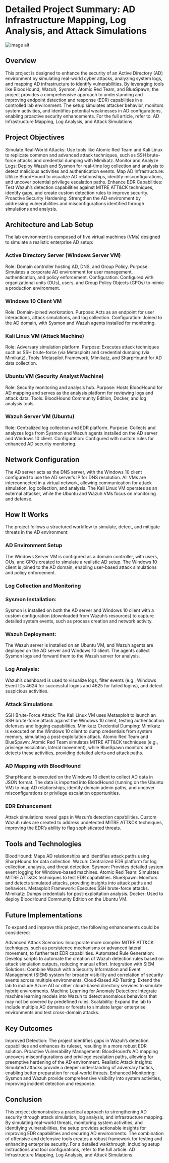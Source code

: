 # Detailed Project Summary: AD Infrastructure Mapping, Log Analysis, and Attack Simulations

![image alt](https://raw.githubusercontent.com/DEENSec/Cyber_Project_ActiveDirectory_Security-Attack-Detect-analyze/refs/heads/main/AD_Securtiy.png)

## Overview
This project is designed to enhance the security of an Active Directory (AD) environment by simulating real-world cyber attacks, analyzing system logs, and mapping AD infrastructure to identify vulnerabilities. By leveraging tools like BloodHound, Wazuh, Sysmon, Atomic Red Team, and BlueSpawn, the project provides a comprehensive approach to understanding and improving endpoint detection and response (EDR) capabilities in a controlled lab environment. The setup simulates attacker behavior, monitors system activities, and identifies potential weaknesses in AD configurations, enabling proactive security enhancements.
For the full article, refer to: AD Infrastructure Mapping, Log Analysis, and Attack Simulations.

## Project Objectives

Simulate Real-World Attacks: Use tools like Atomic Red Team and Kali Linux to replicate common and advanced attack techniques, such as SSH brute-force attacks and credential dumping with Mimikatz.
Monitor and Analyze Logs: Deploy Wazuh and Sysmon for real-time log collection and analysis to detect malicious activities and authentication events.
Map AD Infrastructure: Utilize BloodHound to visualize AD relationships, identify misconfigurations, and uncover potential privilege escalation paths.
Enhance EDR Capabilities: Test Wazuh’s detection capabilities against MITRE ATT&CK techniques, identify gaps, and create custom detection rules to improve security.
Proactive Security Hardening: Strengthen the AD environment by addressing vulnerabilities and misconfigurations identified through simulations and analysis.

## Architecture and Lab Setup

The lab environment is composed of five virtual machines (VMs) designed to simulate a realistic enterprise AD setup:

### Active Directory Server (Windows Server VM)

Role: Domain controller hosting AD, DNS, and Group Policy.
Purpose: Simulates a corporate AD environment for user management, authentication, and policy enforcement.
Configuration: Configured with organizational units (OUs), users, and Group Policy Objects (GPOs) to mimic a production environment.


### Windows 10 Client VM

Role: Domain-joined workstation.
Purpose: Acts as an endpoint for user interactions, attack simulations, and log collection.
Configuration: Joined to the AD domain, with Sysmon and Wazuh agents installed for monitoring.


### Kali Linux VM (Attack Machine)

Role: Adversary simulation platform.
Purpose: Executes attack techniques such as SSH brute-force (via Metasploit) and credential dumping (via Mimikatz).
Tools: Metasploit Framework, Mimikatz, and SharpHound for AD data collection.


### Ubuntu VM (Security Analyst Machine)

Role: Security monitoring and analysis hub.
Purpose: Hosts BloodHound for AD mapping and serves as the analysis platform for reviewing logs and attack data.
Tools: BloodHound Community Edition, Docker, and log analysis tools.


### Wazuh Server VM (Ubuntu)

Role: Centralized log collection and EDR platform.
Purpose: Collects and analyzes logs from Sysmon and Wazuh agents installed on the AD server and Windows 10 client.
Configuration: Configured with custom rules for enhanced AD security monitoring.



## Network Configuration

The AD server acts as the DNS server, with the Windows 10 client configured to use the AD server’s IP for DNS resolution.
All VMs are interconnected in a virtual network, allowing communication for attack simulation, log collection, and analysis.
The Kali Linux VM operates as an external attacker, while the Ubuntu and Wazuh VMs focus on monitoring and defense.

## How It Works

The project follows a structured workflow to simulate, detect, and mitigate threats in the AD environment:

### AD Environment Setup

The Windows Server VM is configured as a domain controller, with users, OUs, and GPOs created to simulate a realistic AD setup.
The Windows 10 client is joined to the AD domain, enabling user-based attack simulations and policy enforcement.


### Log Collection and Monitoring

### Sysmon Installation: 
Sysmon is installed on both the AD server and Windows 10 client with a custom configuration (downloaded from Wazuh’s resources) to capture detailed system events, such as process creation and network activity.

### Wazuh Deployment: 
The Wazuh server is installed on an Ubuntu VM, and Wazuh agents are deployed on the AD server and Windows 10 client. The agents collect Sysmon logs and forward them to the Wazuh server for analysis.

### Log Analysis:
Wazuh’s dashboard is used to visualize logs, filter events (e.g., Windows Event IDs 4624 for successful logins and 4625 for failed logins), and detect suspicious activities.


### Attack Simulations

SSH Brute-Force Attack: The Kali Linux VM uses Metasploit to launch an SSH brute-force attack against the Windows 10 client, testing authentication defenses and logging capabilities.
Mimikatz Credential Dumping: Mimikatz is executed on the Windows 10 client to dump credentials from system memory, simulating a post-exploitation attack.
Atomic Red Team and BlueSpawn: Atomic Red Team simulates MITRE ATT&CK techniques (e.g., privilege escalation, lateral movement), while BlueSpawn monitors and detects these activities, providing detailed alerts and attack paths.


### AD Mapping with BloodHound

SharpHound is executed on the Windows 10 client to collect AD data in JSON format.
The data is imported into BloodHound (running on the Ubuntu VM) to map AD relationships, identify domain admin paths, and uncover misconfigurations or privilege escalation opportunities.


### EDR Enhancement

Attack simulations reveal gaps in Wazuh’s detection capabilities.
Custom Wazuh rules are created to address undetected MITRE ATT&CK techniques, improving the EDR’s ability to flag sophisticated threats.



## Tools and Technologies

BloodHound: Maps AD relationships and identifies attack paths using SharpHound for data collection.
Wazuh: Centralized EDR platform for log collection, analysis, and threat detection.
Sysmon: Provides detailed system event logging for Windows-based machines.
Atomic Red Team: Simulates MITRE ATT&CK techniques to test EDR capabilities.
BlueSpawn: Monitors and detects simulated attacks, providing insights into attack paths and behaviors.
Metasploit Framework: Executes SSH brute-force attacks.
Mimikatz: Dumps credentials for post-exploitation analysis.
Docker: Used to deploy BloodHound Community Edition on the Ubuntu VM.

## Future Implementations
To expand and improve this project, the following enhancements could be considered:

Advanced Attack Scenarios: Incorporate more complex MITRE ATT&CK techniques, such as persistence mechanisms or advanced lateral movement, to further test EDR capabilities.
Automated Rule Generation: Develop scripts to automate the creation of Wazuh detection rules based on attack simulation outputs, reducing manual effort.
Integration with SIEM Solutions: Combine Wazuh with a Security Information and Event Management (SIEM) system for broader visibility and correlation of security events across multiple environments.
Cloud-Based AD Testing: Extend the lab to include Azure AD or other cloud-based directory services to simulate hybrid environments.
Machine Learning for Anomaly Detection: Integrate machine learning models into Wazuh to detect anomalous behaviors that may not be covered by predefined rules.
Scalability: Expand the lab to include multiple AD domains or forests to simulate larger enterprise environments and test cross-domain attacks.

## Key Outcomes

Improved Detection: The project identifies gaps in Wazuh’s detection capabilities and enhances its ruleset, resulting in a more robust EDR solution.
Proactive Vulnerability Management: BloodHound’s AD mapping uncovers misconfigurations and privilege escalation paths, allowing for preemptive hardening of the AD environment.
Realistic Attack Insights: Simulated attacks provide a deeper understanding of adversary tactics, enabling better preparation for real-world threats.
Enhanced Monitoring: Sysmon and Wazuh provide comprehensive visibility into system activities, improving incident detection and response.

## Conclusion
This project demonstrates a practical approach to strengthening AD security through attack simulation, log analysis, and infrastructure mapping. By simulating real-world threats, monitoring system activities, and identifying vulnerabilities, the setup provides actionable insights for improving EDR capabilities and securing AD environments. The combination of offensive and defensive tools creates a robust framework for testing and enhancing enterprise security.
For a detailed walkthrough, including setup instructions and tool configurations, refer to the full article: AD Infrastructure Mapping, Log Analysis, and Attack Simulations.
